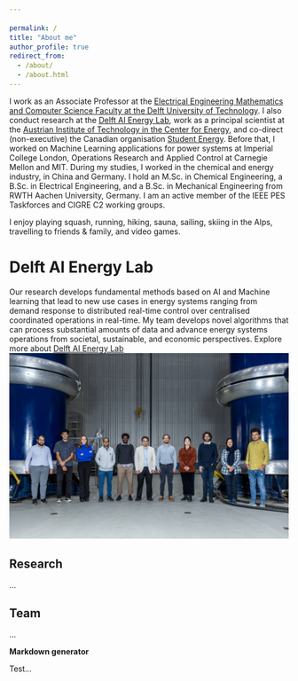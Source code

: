 ```yaml
---

permalink: /
title: "About me"
author_profile: true
redirect_from: 
  - /about/
  - /about.html
---
```


I work as an Associate Professor at the [Electrical Engineering Mathematics and Computer Science Faculty at the Delft University of Technology](https://www.tudelft.nl/en/eemcs). I also conduct research at the [Delft AI Energy Lab](https://www.tudelft.nl/ai/delft-ai-energy-lab), work as a principal scientist at the [Austrian Institute of Technology in the Center for Energy](https://www.ait.ac.at/en/about-the-ait/center/center-for-energy), and co-direct (non-executive) the Canadian organisation [Student Energy](https://studentenergy.org/). 
Before that, I worked on Machine Learning applications for power systems at Imperial College London, Operations Research and Applied Control at Carnegie Mellon and MIT. During my studies, I worked in the chemical and energy industry, in China and Germany. I hold an M.Sc. in Chemical Engineering, a B.Sc. in Electrical Engineering, and a B.Sc. in Mechanical Engineering from RWTH Aachen University, Germany. I am an active member of the IEEE PES Taskforces and CIGRE C2 working groups.

I enjoy playing squash, running, hiking, sauna, sailing, skiing in the Alps, travelling to friends & family, and video games.


Delft AI Energy Lab
======
Our research develops fundamental methods based on AI and Machine learning that lead to new use cases in energy systems ranging from demand response to distributed real-time control over centralised coordinated operations in real-time. My team develops novel algorithms that can process substantial amounts of data and advance energy systems operations from societal, sustainable, and economic perspectives. Explore more about [Delft AI Energy Lab](https://www.tudelft.nl/ai/delft-ai-energy-lab)
![DelftAIEnergyLab2022](20221005_fotomariekedelorijn_3010d.jpg "Delft AI Energy lab team 2022")

Research
------
...

Team
------
...

**Markdown generator**

Test...
